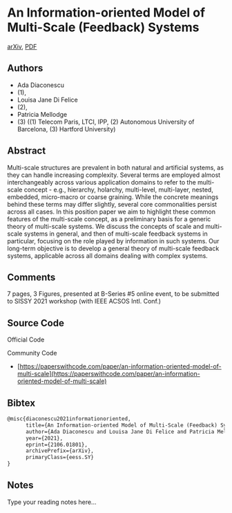 
# An Information-oriented Model of Multi-Scale (Feedback) Systems

[arXiv](https://arxiv.org/abs/2106.01801), [PDF](https://arxiv.org/pdf/2106.01801.pdf)

## Authors

- Ada Diaconescu
- (1),
- Louisa Jane Di Felice
- (2),
- Patricia Mellodge
- (3) ((1) Telecom Paris, LTCI, IPP, (2) Autonomous University of Barcelona, (3) Hartford University)

## Abstract

Multi-scale structures are prevalent in both natural and artificial systems, as they can handle increasing complexity. Several terms are employed almost interchangeably across various application domains to refer to the multi-scale concept - e.g., hierarchy, holarchy, multi-level, multi-layer, nested, embedded, micro-macro or coarse graining. While the concrete meanings behind these terms may differ slightly, several core commonalities persist across all cases. In this position paper we aim to highlight these common features of the multi-scale concept, as a preliminary basis for a generic theory of multi-scale systems. We discuss the concepts of scale and multi-scale systems in general, and then of multi-scale feedback systems in particular, focusing on the role played by information in such systems. Our long-term objective is to develop a general theory of multi-scale feedback systems, applicable across all domains dealing with complex systems.

## Comments

7 pages, 3 Figures, presented at B-Series #5 online event, to be submitted to SISSY 2021 workshop (with IEEE ACSOS Intl. Conf.)

## Source Code

Official Code



Community Code

- [https://paperswithcode.com/paper/an-information-oriented-model-of-multi-scale](https://paperswithcode.com/paper/an-information-oriented-model-of-multi-scale)

## Bibtex

```tex
@misc{diaconescu2021informationoriented,
      title={An Information-oriented Model of Multi-Scale (Feedback) Systems}, 
      author={Ada Diaconescu and Louisa Jane Di Felice and Patricia Mellodge},
      year={2021},
      eprint={2106.01801},
      archivePrefix={arXiv},
      primaryClass={eess.SY}
}
```

## Notes

Type your reading notes here...

